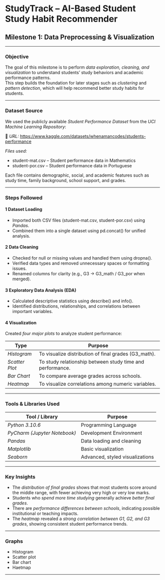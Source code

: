 #  StudyTrack – AI-Based Student Study Habit Recommender  
## Milestone 1: Data Preprocessing & Visualization  

---

###  Objective
The goal of this milestone is to perform *data exploration, cleaning, and visualization* to understand students’ study behaviors and academic performance patterns.  
This step builds the foundation for later stages such as *clustering* and *pattern detection*, which will help recommend better study habits for students.

---

###  Dataset Source
We used the publicly available *Student Performance Dataset* from the *UCI Machine Learning Repository*:

🔗 *URL:* https://www.kaggle.com/datasets/whenamancodes/students-performance

*Files used:*
- student-mat.csv – Student performance data in Mathematics  
- student-por.csv – Student performance data in Portuguese  

Each file contains demographic, social, and academic features such as study time, family background, school support, and grades.

---

###  Steps Followed

#### 1 Dataset Loading
- Imported both CSV files (student-mat.csv, student-por.csv) using *Pandas*.
- Combined them into a single dataset using pd.concat() for unified analysis.

#### 2 Data Cleaning
- Checked for null or missing values and handled them using dropna().  
- Verified data types and removed unnecessary spaces or formatting issues.
- Renamed columns for clarity (e.g., G3 → G3_math / G3_por when merged).

#### 3 Exploratory Data Analysis (EDA)
- Calculated descriptive statistics using describe() and info().
- Identified distributions, relationships, and correlations between important variables.

#### 4 Visualization
Created *four major plots* to analyze student performance:

| Type | Purpose |
|------|----------|
|  *Histogram* | To visualize distribution of final grades (G3_math). |
|  *Scatter Plot* | To study relationship between study time and performance. |
|  *Bar Chart* | To compare average grades across schools. |
|  *Heatmap* | To visualize correlations among numeric variables. |

---

###  Tools & Libraries Used

| Tool / Library | Purpose |
|----------------|----------|
| *Python 3.10.6* | Programming Language |
| *PyCharm (Jupyter Notebook)* | Development Environment |
| *Pandas* | Data loading and cleaning |
| *Matplotlib* | Basic visualization |
| *Seaborn* | Advanced, styled visualizations |

---

###  Key Insights
- The *distribution of final grades* shows that most students score around the middle range, with fewer achieving very high or very low marks.  
- Students who *spend more time studying* generally achieve *better final grades*.  
- There are *performance differences between schools*, indicating possible institutional or teaching impacts.  
- The *heatmap* revealed a *strong correlation between G1, G2, and G3 grades*, showing consistent student performance trends.

---

### Graphs
- Histogram
- Scatter plot
- Bar chart
- Haetmap

---